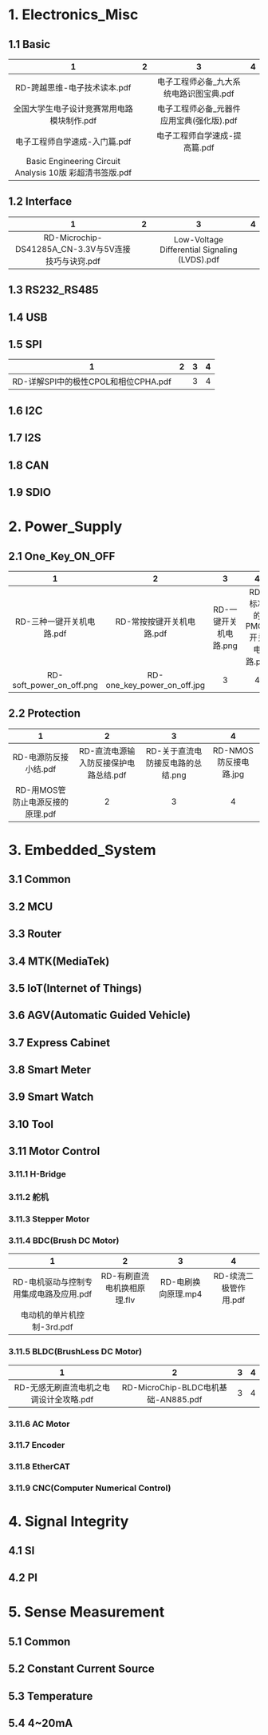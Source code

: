 # 1. Electronics_Misc
## 1.1 Basic
|  1 | 2 | 3 | 4  |
| :---: | :---: | :---: | :---: |
| RD-跨越思维-电子技术读本.pdf | | 电子工程师必备_九大系统电路识图宝典.pdf | |
| 全国大学生电子设计竞赛常用电路模块制作.pdf | | 电子工程师必备_元器件应用宝典(强化版).pdf | |
| 电子工程师自学速成-入门篇.pdf | | 电子工程师自学速成-提高篇.pdf | |
| Basic Engineering Circuit Analysis 10版 彩超清书签版.pdf | | | |

## 1.2 Interface
|  1 | 2 | 3 | 4  |
| :---: | :---: | :---: | :---: |
| RD-Microchip-DS41285A_CN-3.3V与5V连接技巧与诀窍.pdf | | Low-Voltage Differential Signaling (LVDS).pdf | |

## 1.3 RS232_RS485
## 1.4 USB
## 1.5 SPI
|  1 | 2 | 3 | 4  |
| :---: | :---: | :---: | :---: |
| RD-详解SPI中的极性CPOL和相位CPHA.pdf | | 3 | 4  |
## 1.6 I2C
## 1.7 I2S
## 1.8 CAN
## 1.9 SDIO
# 2. Power_Supply
## 2.1 One_Key_ON_OFF
|  1 | 2 | 3 | 4  |
| :---: | :---: | :---: | :---: |
|  RD-三种一键开关机电路.pdf | RD-常按按键开关机电路.pdf | RD-一键开关机电路.png | RD-标准的PMOS开关电路.pdf  |
|  RD-soft_power_on_off.png | RD-one_key_power_on_off.jpg | 3 | 4  |
## 2.2 Protection
|  1 | 2 | 3 | 4  |
| :---: | :---: | :---: | :---: |
| RD-电源防反接小结.pdf | RD-直流电源输入防反接保护电路总结.pdf | RD-关于直流电防接反电路的总结.png | RD-NMOS防反接电路.jpg  |
| RD-用MOS管防止电源反接的原理.pdf | 2 | 3 | 4  |
# 3. Embedded_System
## 3.1 Common
## 3.2 MCU
## 3.3 Router
## 3.4 MTK(MediaTek)
## 3.5 IoT(Internet of Things)
## 3.6 AGV(Automatic Guided Vehicle)
## 3.7 Express Cabinet
## 3.8 Smart Meter
## 3.9 Smart Watch
## 3.10 Tool
## 3.11 Motor Control
### 3.11.1 H-Bridge
### 3.11.2 舵机
### 3.11.3 Stepper Motor
### 3.11.4 BDC(Brush DC Motor)
|  1 | 2 | 3 | 4  |
| :---: | :---: | :---: | :---: |
| RD-电机驱动与控制专用集成电路及应用.pdf | RD-有刷直流电机换相原理.flv | RD-电刷换向原理.mp4 | RD-续流二极管作用.pdf |
| 电动机的单片机控制-3rd.pdf |  |  |  |

### 3.11.5 BLDC(BrushLess DC Motor)
|  1 | 2 | 3 | 4  |
| :---: | :---: | :---: | :---: |
| RD-无感无刷直流电机之电调设计全攻略.pdf | RD-MicroChip-BLDC电机基础-AN885.pdf | 3 | 4  |
### 3.11.6 AC Motor
### 3.11.7 Encoder
### 3.11.8 EtherCAT
### 3.11.9 CNC(Computer Numerical Control)
# 4. Signal Integrity
## 4.1 SI
## 4.2 PI
# 5. Sense Measurement
## 5.1 Common
## 5.2 Constant Current Source
## 5.3 Temperature
## 5.4 4~20mA

